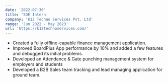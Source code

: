 ```yaml
---
date: '2022-07-30'
title: 'SDE Intern'
company: 'K12 Techno Services Pvt. Ltd'
range: 'Jun 2022 - May 2023'
url: 'https://k12technoservices.com/'
---
```


- Created a fully offline-capable finance management application.
- Improved BoardPlus App performance by 10% and added a few features and debugged its initial problems.
- Developed an Attendance & Gate punching management system for employers and students
- Developed a B2B Sales team tracking and lead managing application for ground team.
<!---
- View [CERTIFICATE](coming...)
  --->
